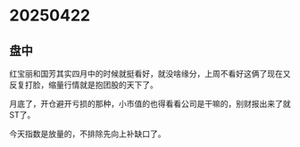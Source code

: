 # 20250422

## 盘中

红宝丽和国芳其实四月中的时候就挺看好，就没啥缘分，上周不看好这俩了现在又反复打脸，缩量行情就是抱团股的天下了。

月底了，开仓避开亏损的那种，小市值的也得看看公司是干嘛的，别财报出来了就ST了。

今天指数是放量的，不排除先向上补缺口了。
